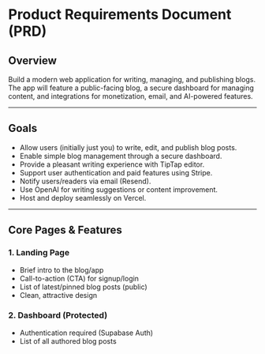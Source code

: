 # Product Requirements Document (PRD)

## Overview
Build a modern web application for writing, managing, and publishing blogs. The app will feature a public-facing blog, a secure dashboard for managing content, and integrations for monetization, email, and AI-powered features.

---

## Goals
- Allow users (initially just you) to write, edit, and publish blog posts.
- Enable simple blog management through a secure dashboard.
- Provide a pleasant writing experience with TipTap editor.
- Support user authentication and paid features using Stripe.
- Notify users/readers via email (Resend).
- Use OpenAI for writing suggestions or content improvement.
- Host and deploy seamlessly on Vercel.

---

## Core Pages & Features

### 1. Landing Page
- Brief intro to the blog/app
- Call-to-action (CTA) for signup/login
- List of latest/pinned blog posts (public)
- Clean, attractive design

### 2. Dashboard (Protected)
- Authentication required (Supabase Auth)
- List of all authored blog posts